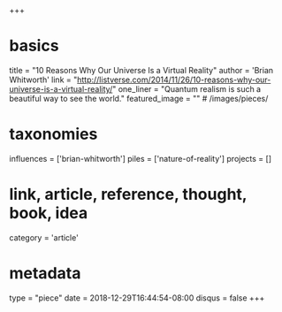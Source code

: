 +++
# basics
title     		 = "10 Reasons Why Our Universe Is a Virtual Reality"
author    		 = 'Brian Whitworth'
link      		 = "http://listverse.com/2014/11/26/10-reasons-why-our-universe-is-a-virtual-reality/"
one_liner 		 = "Quantum realism is such a beautiful way to see the world."
featured_image = "" # /images/pieces/

# taxonomies
influences		 = ['brian-whitworth']
piles     		 = ['nature-of-reality']
projects			 = []

# link, article, reference, thought, book, idea
category  		 = 'article' 

# metadata
type	    		 = "piece"
date      		 = 2018-12-29T16:44:54-08:00
disqus    		 = false
+++

